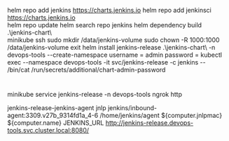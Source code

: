 helm repo add jenkins https://charts.jenkins.io
helm repo add jenkinsci https://charts.jenkins.io  
helm repo update
helm search repo jenkins
helm dependency build .\jenkins-chart\  
minikube ssh
sudo mkdir /data/jenkins-volume
sudo chown -R 1000:1000 /data/jenkins-volume
exit
helm install jenkins-release .\jenkins-chart\ -n devops-tools --create-namespace
username = admin
password = 
           kubectl exec --namespace devops-tools -it svc/jenkins-release -c jenkins -- /bin/cat /run/secrets/additional/chart-admin-password
#
minikube service jenkins-release -n devops-tools
ngrok http <port>


jenkins-release-jenkins-agent
jnlp
jenkins/inbound-agent:3309.v27b_9314fd1a_4-6
/home/jenkins/agent
${computer.jnlpmac} ${computer.name}
JENKINS_URL
http://jenkins-release.devops-tools.svc.cluster.local:8080/